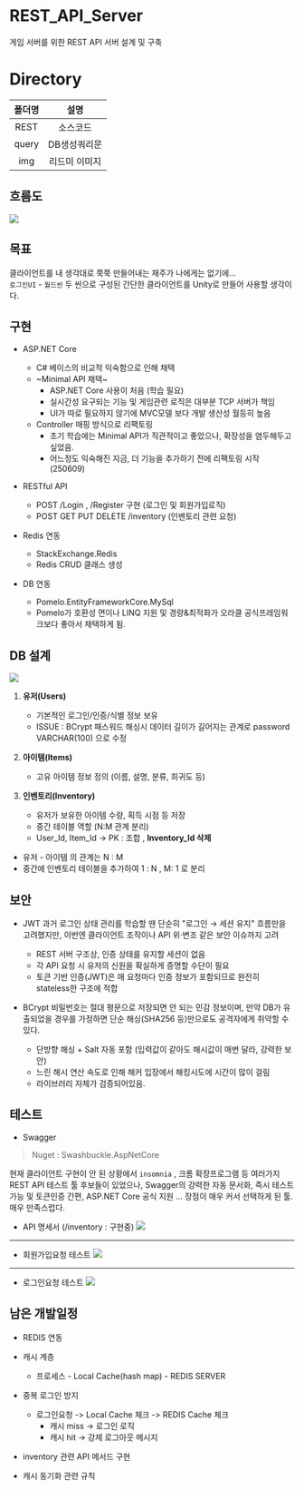 # REST_API_Server
게임 서버를 위한 REST API 서버 설계 및 구축

# Directory

|폴더명|설명|
|:--:|:--:|
|REST|소스코드|
|query|DB생성쿼리문|
|img|리드미 이미지|

## 흐름도

![](https://velog.velcdn.com/images/owljun/post/33f65c2b-bb6e-4d67-8f19-cd56b780416b/image.png)


## 목표

클라이언트를 내 생각대로 쭉쭉 만들어내는 재주가 나에게는 없기에... <br>
`로그인UI` - `월드씬` 두 씬으로 구성된 간단한 클라이언트를 Unity로 만들어 사용할 생각이다.


## 구현

- ASP.NET Core
   - C# 베이스의 비교적 익숙함으로 인해 채택
   - ~Minimal API 채택~
      - ASP.NET Core 사용이 처음 (학습 필요)
      - 실시간성 요구되는 기능 및 게임관련 로직은 대부분 TCP 서버가 책임 
      - UI가 따로 필요하지 않기에 MVC모델 보다 개발 생산성 월등히 높음
   - Controller 매핑 방식으로 리팩토링
      - 초기 학습에는 Minimal API가 직관적이고 좋았으나, 확장성을 염두해두고 싶었음.
      - 어느정도 익숙해진 지금, 더 기능을 추가하기 전에 리팩토링 시작 (250609) 
      
- RESTful API
   - POST /Login , /Register 구현 (로그인 및 회원가입로직)
   - POST GET PUT DELETE /inventory (인벤토리 관련 요청)

- Redis 연동
   - StackExchange.Redis
   - Redis CRUD 클래스 생성
   
- DB 연동
   - Pomelo.EntityFrameworkCore.MySql 
   - Pomelo가 호환성 면이나 LINQ 지원 및 경량&최적화가 오라클 공식프레임워크보다 좋아서 채택하게 됨.
   
   
## DB 설계

![](https://velog.velcdn.com/images/owljun/post/d93d859e-dd74-470b-ac95-1356e8605e2f/image.png)



1. **유저(Users)**
	- 기본적인 로그인/인증/식별 정보 보유
	- ISSUE : BCrypt 패스워드 해싱시 데이터 길이가 길어지는 관계로 password VARCHAR(100) 으로 수정

2. **아이템(Items)**
	- 고유 아이템 정보 정의 (이름, 설명, 분류, 희귀도 등)

3. **인벤토리(Inventory)**
    - 유저가 보유한 아이템 수량, 획득 시점 등 저장
    - 중간 테이블 역할 (N:M 관계 분리)
    - User_Id, Item_Id → PK : 조합 , **Inventory_Id 삭제**

- 유저 - 아이템 의 관계는 N : M
- 중간에 인벤토리 테이블을 추가하여 1 : N , M: 1 로 분리

## 보안

- JWT
과거 로그인 상태 관리를 학습할 땐 단순히 "로그인 → 세션 유지" 흐름만을 고려했지만,
이번엔 클라이언트 조작이나 API 위·변조 같은 보안 이슈까지 고려

   - REST 서버 구조상, 인증 상태를 유지할 세션이 없음
   - 각 API 요청 시 유저의 신원을 확실하게 증명할 수단이 필요
   - 토큰 기반 인증(JWT)은 매 요청마다 인증 정보가 포함되므로 완전히 stateless한 구조에 적합
   
- BCrypt
비밀번호는 절대 평문으로 저장되면 안 되는 민감 정보이며,
만약 DB가 유출되었을 경우를 가정하면 단순 해싱(SHA256 등)만으로도 공격자에게 취약할 수 있다.
   - 단방향 해싱 + Salt 자동 포함 (입력값이 같아도 해시값이 매번 달라, 강력한 보안)
   - 느린 해시 연산 속도로 인해 해커 입장에서 해킹시도에 시간이 많이 걸림
   - 라이브러리 자체가 검증되어있음.


## 테스트

- Swagger

> Nuget : Swashbuckle.AspNetCore

현재 클라이언트 구현이 안 된 상황에서 `insomnia` , 크롬 확장프로그램 등 여러가지 REST API 테스트 툴 후보들이 있었으나, Swagger의 강력한 자동 문서화, 즉시 테스트 가능 및 토큰인증 간편, ASP.NET Core 공식 지원 ... 장점이 매우 커서 선택하게 된 툴. 매우 만족스럽다.

- API 명세서 (/inventory : 구현중)
![](https://velog.velcdn.com/images/owljun/post/52d36b7c-e985-4832-99d5-1644c40084a3/image.png)

---

- 회원가입요청 테스트
![](https://velog.velcdn.com/images/owljun/post/d3416e95-4887-4f57-93f5-f4b5a10ba28a/image.png)

---

- 로그인요청 테스트
![](https://velog.velcdn.com/images/owljun/post/3d9809f8-d1b6-45c3-9188-beb87aae82f2/image.png)


## 남은 개발일정

- REDIS 연동
- 캐시 계층
   - 프로세스 - Local Cache(hash map) - REDIS SERVER

- 중복 로그인 방지
   - 로그인요청 -> Local Cache 체크 -> REDIS Cache 체크
      - 캐시 miss -> 로그인 로직
      - 캐시 hit -> 강제 로그아웃 메시지
      
- inventory 관련 API 메서드 구현

- 캐시 동기화 관련 규칙
